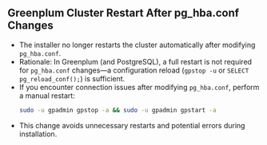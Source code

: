 ## Greenplum Cluster Restart After pg_hba.conf Changes

- The installer no longer restarts the cluster automatically after modifying `pg_hba.conf`.
- Rationale: In Greenplum (and PostgreSQL), a full restart is not required for `pg_hba.conf` changes—a configuration reload (`gpstop -u` or `SELECT pg_reload_conf();`) is sufficient.
- If you encounter connection issues after modifying `pg_hba.conf`, perform a manual restart:
  ```bash
  sudo -u gpadmin gpstop -a && sudo -u gpadmin gpstart -a
  ```
- This change avoids unnecessary restarts and potential errors during installation. 